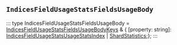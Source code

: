 ## `IndicesFieldUsageStatsFieldsUsageBody`
:::
type IndicesFieldUsageStatsFieldsUsageBody = [IndicesFieldUsageStatsFieldsUsageBodyKeys](./IndicesFieldUsageStatsFieldsUsageBodyKeys.md) & { [property: string]: [IndicesFieldUsageStatsUsageStatsIndex](./IndicesFieldUsageStatsUsageStatsIndex.md) | [ShardStatistics](./ShardStatistics.md);};
:::
